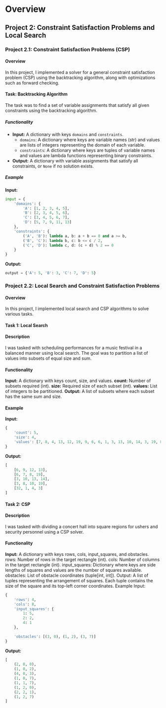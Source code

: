 # Overview
## Project 2: Constraint Satisfaction Problems and Local Search

### Project 2.1: Constraint Satisfaction Problems (CSP)

#### Overview
In this project, I implemented a solver for a general constraint satisfaction problem (CSP) using the backtracking algorithm, along with optimizations such as forward checking.

#### Task: Backtracking Algorithm
The task was to find a set of variable assignments that satisfy all given constraints using the backtracking algorithm.

##### Functionality
- **Input:** A dictionary with keys `domains` and `constraints`.
  - `domains`: A dictionary where keys are variable names (str) and values are lists of integers representing the domain of each variable.
  - `constraints`: A dictionary where keys are tuples of variable names and values are lambda functions representing binary constraints.
- **Output:** A dictionary with variable assignments that satisfy all constraints, or `None` if no solution exists.

##### Example
**Input:**
```python
input = {
    'domains': {
        'A': [1, 2, 3, 4, 5],
        'B': [2, 3, 4, 5, 6],
        'C': [3, 4, 5, 6, 7],
        'D': [5, 7, 9, 11, 13]
    },
    'constraints': {
        ('A', 'B'): lambda a, b: a + b == 8 and a >= b,
        ('B', 'C'): lambda b, c: b <= c / 2,
        ('C', 'D'): lambda c, d: (c + d) % 2 == 0
    }
}
```

**Output:**

```python
output = {'A': 5, 'B': 3, 'C': 7, 'D': 5}
```

### Project 2.2: Local Search and Constraint Satisfaction Problems
#### Overview
In this project, I implemented local search and CSP algorithms to solve various tasks.

#### Task 1: Local Search
#### Description
I was tasked with scheduling performances for a music festival in a balanced manner using local search. The goal was to partition a list of values into subsets of equal size and sum.

#### Functionality
**Input:** A dictionary with keys count, size, and values.
**count:** Number of subsets required (int).
**size:** Required size of each subset (int).
**values:** List of integers to be partitioned.
**Output:** A list of subsets where each subset has the same sum and size.

#### Example
**Input:**

```python
{
    'count': 5,
    'size': 4,
    'values': [7, 8, 4, 13, 12, 19, 9, 6, 6, 1, 3, 13, 10, 14, 3, 19, 8, 10, 32, 3]
}
```
**Output:**

```python
[
    [6, 9, 12, 13],
    [6, 7, 8, 19],
    [3, 10, 13, 14],
    [3, 8, 10, 19],
    [32, 1, 4, 3]
]
```
#### Task 2: CSP
#### Description
I was tasked with dividing a concert hall into square regions for ushers and security personnel using a CSP solver.

#### Functionality
**Input:** A dictionary with keys rows, cols, input_squares, and obstacles.
rows: Number of rows in the target rectangle (int).
cols: Number of columns in the target rectangle (int).
input_squares: Dictionary where keys are side lengths of squares and values are the number of squares available.
obstacles: List of obstacle coordinates (tuple[int, int]).
Output: A list of tuples representing the arrangement of squares. Each tuple contains the size of the square and its top-left corner coordinates.
Example
Input:

``` python
{
    'rows': 4,
    'cols': 8,
    'input_squares': {
        1: 5,
        2: 2,
        4: 1
    },
    
    'obstacles': [(3, 0), (1, 2), (3, 7)]
}
```

**Output:**

``` python
[
    (2, 0, 0),
    (1, 0, 2),
    (4, 0, 3),
    (1, 0, 7),
    (1, 1, 7),
    (1, 2, 0),
    (2, 2, 1),
    (1, 2, 7)
]
```
